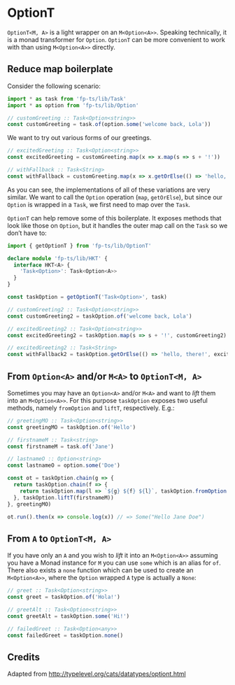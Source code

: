 # OptionT

`OptionT<M, A>` is a light wrapper on an `M<Option<A>>`. Speaking technically, it is a monad transformer for `Option`. `OptionT` can be more convenient to work with than using `M<Option<A>>` directly.

## Reduce map boilerplate

Consider the following scenario:

```ts
import * as task from 'fp-ts/lib/Task'
import * as option from 'fp-ts/lib/Option'

// customGreeting :: Task<Option<string>>
const customGreeting = task.of(option.some('welcome back, Lola'))
```

We want to try out various forms of our greetings.

```ts
// excitedGreeting :: Task<Option<string>>
const excitedGreeting = customGreeting.map(x => x.map(s => s + '!'))

// withFallback :: Task<String>
const withFallback = customGreeting.map(x => x.getOrElse(() => 'hello, there!'))
```

As you can see, the implementations of all of these variations are very similar. We want to call the `Option` operation (`map`, `getOrElse`), but since our `Option` is wrapped in a `Task`, we first need to map over the `Task`.

`OptionT` can help remove some of this boilerplate. It exposes methods that look like those on `Option`, but it handles the outer map call on the `Task` so we don’t have to:

```ts
import { getOptionT } from 'fp-ts/lib/OptionT'

declare module 'fp-ts/lib/HKT' {
  interface HKT<A> {
    'Task<Option>': Task<Option<A>>
  }
}

const taskOption = getOptionT('Task<Option>', task)

// customGreeting2 :: Task<Option<string>>
const customGreeting2 = taskOption.of('welcome back, Lola')

// excitedGreeting2 :: Task<Option<string>>
const excitedGreeting2 = taskOption.map(s => s + '!', customGreeting2)

// excitedGreeting2 :: Task<String>
const withFallback2 = taskOption.getOrElse(() => 'hello, there!', excitedGreeting2)
```

## From `Option<A>` and/or `M<A>` to `OptionT<M, A>`

Sometimes you may have an `Option<A>` and/or `M<A>` and want to *lift* them into an `M<Option<A>>`. For this purpose `taskOption` exposes two useful methods, namely `fromOption` and `liftT`, respectively. E.g.:

```ts
// greetingMO :: Task<Option<string>>
const greetingMO = taskOption.of('Hello')

// firstnameM :: Task<string>
const firstnameM = task.of('Jane')

// lastnameO :: Option<string>
const lastnameO = option.some('Doe')

const ot = taskOption.chain(g => {
  return taskOption.chain(f => {
    return taskOption.map(l => `${g} ${f} ${l}`, taskOption.fromOption(lastnameO))
  }, taskOption.liftT(firstnameM))
}, greetingMO)

ot.run().then(x => console.log(x)) // => Some("Hello Jane Doe")
```

## From `A` to `OptionT<M, A>`

If you have only an `A` and you wish to *lift* it into an `M<Option<A>>` assuming you have a Monad instance for `M` you can use `some` which is an alias for `of`. There also exists a `none` function which can be used to create an `M<Option<A>>`, where the `Option` wrapped `A` type is actually a `None`:

```ts
// greet :: Task<Option<string>>
const greet = taskOption.of('Hola!')

// greetAlt :: Task<Option<string>>
const greetAlt = taskOption.some('Hi!')

// failedGreet :: Task<Option<any>>
const failedGreet = taskOption.none()
```

## Credits

Adapted from http://typelevel.org/cats/datatypes/optiont.html

